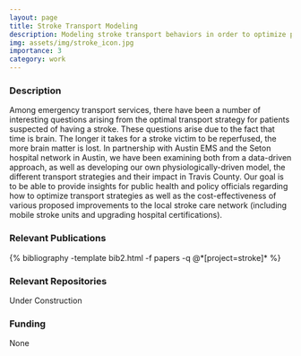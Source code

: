 ```yaml
---
layout: page
title: Stroke Transport Modeling
description: Modeling stroke transport behaviors in order to optimize pre-hospital strategies
img: assets/img/stroke_icon.jpg
importance: 3
category: work
---
```


### Description
Among emergency transport services, there have been a number of interesting questions arising from the optimal transport strategy for patients suspected of having a stroke. These questions arise due to the fact that time is brain. The longer it takes for a stroke victim to be reperfused, the more brain matter is lost. In partnership with Austin EMS and the Seton hospital network in Austin, we have been examining both from a data-driven approach, as well as developing our own physiologically-driven model, the different transport strategies and their impact in Travis County. Our goal is to be able to provide insights for public health and policy officials regarding how to optimize transport strategies as well as the cost-effectiveness of various proposed improvements to the local stroke care network (including mobile stroke units and upgrading hospital certifications).

### Relevant Publications
<div class="publications">
    {% bibliography -template bib2.html -f papers -q @*[project=stroke]* %}
</div>

### Relevant Repositories
Under Construction

### Funding
None
